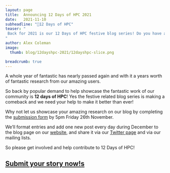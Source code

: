 ```yaml
---
layout: page
title:  Announcing 12 Days of HPC 2021
date:   2021-11-10
subheadline: "🎄12 Days of HPC"
teaser: "
 Back for 2021 is our 12 Days of HPC festive blog series! Do you have a good HPC story to share? Submit it now!
"
author: Alex Coleman
image:
  thumb: blog/12dayshpc-2021/12dayshpc-slice.png

breadcrumb: true
---
```



A whole year of fantastic has nearly passed again and with it a years worth of fantastic research from our amazing users.

So back by popular demand to help showcase the fantastic work of our community is **12 days of HPC**! Yes the festive related blog series is making a comeback and we need your help to make it better than ever!

Why not let us showcase your amazing research on our blog by completing the [submission form](https://forms.office.com/r/kr2kYtRs6f) by 5pm Friday 26th November.

We’ll format entries and add one new post every day during December to the blog page on our [website](https://arc.leeds.ac.uk/blog/), and share it via our [Twitter page](https://twitter.com/RC_at_Leeds) and via our mailing lists.

So please get involved and help contribute to 12 Days of HPC!

## [Submit your story now!s](https://forms.office.com/r/kr2kYtRs6f)